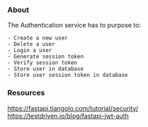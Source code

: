 
### About
The Authentication service has to purpose to:

    - Create a new user
    - Delete a user
    - Login a user
    - Generate session token
    - Verify session token
    - Store user in database
    - Store user session token in database


### Resources

https://fastapi.tiangolo.com/tutorial/security/
https://testdriven.io/blog/fastapi-jwt-auth